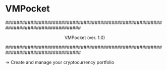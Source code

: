 # VMPocket

###################################################################################<br>
<p align="center">VMPocket (ver. 1.0)</p>
###################################################################################

-> Create and manage your cryptocurrency portfolio<br>

